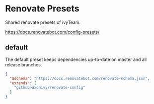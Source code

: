 # Renovate Presets

Shared renovate presets of ivyTeam.

https://docs.renovatebot.com/config-presets/


## default

The default preset keeps dependencies up-to-date on master and all release
branches.

```json
{
  "$schema": "https://docs.renovatebot.com/renovate-schema.json",
  "extends": [
    "github>axonivy/renovate-config"
  ]
}
```

